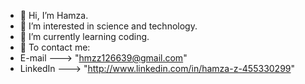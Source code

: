 - 👋 Hi, I’m Hamza.
- 👀 I’m interested in science and technology.
- 🌱 I’m currently learning coding.
- 📧 To contact me:
- E-mail   ---> "hmzz126639@gmail.com"
- LinkedIn ---> "http://www.linkedin.com/in/hamza-z-455330299"
<!---
Son-Shinobi/Son-Shinobi is a ✨ special ✨ repository because its `README.md` (this file) appears on your GitHub profile.
You can click the Preview link to take a look at your changes.
---!>
